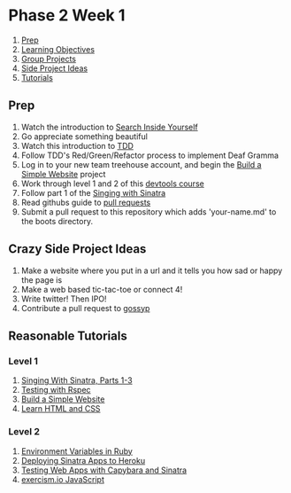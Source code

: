 # Phase 2 Week 1
1. [Prep](#prep)
2. [Learning Objectives](week-1/learning-objectives.md)
3. [Group Projects](week-1/group-projects)
4. [Side Project Ideas](#crazy-side-project-ideas)
4. [Tutorials](#reasonable-tutorials)

## Prep

1. Watch the introduction to [Search Inside
   Yourself](http://www.youtube.com/watch?v=r8fcqrNO7so)
2. Go appreciate something beautiful
3. Watch this introduction to [TDD](https://www.youtube.com/watch?v=983zk0eqYLY)
4. Follow TDD's Red/Green/Refactor process to implement Deaf Gramma
5. Log in to your new team treehouse account, and begin the [Build a Simple
   Website](http://teamtreehouse.com/library/websites/build-a-simple-website)
   project
6. Work through level 1 and 2 of this
   [devtools course](https://www.codeschool.com/courses/discover-devtools)
7. Follow part 1 of the [Singing with
   Sinatra](http://net.tutsplus.com/tutorials/ruby/singing-with-sinatra/)
8. Read githubs guide to [pull
   requests](https://help.github.com/articles/using-pull-requests)
9. Submit a pull request to this repository which adds 'your-name.md' to the
   boots directory.

## Crazy Side Project Ideas
1. Make a website where you put in a url and it tells you how sad or happy the page is
1. Make a web based tic-tac-toe or connect 4!
1. Write twitter! Then IPO!
1. Contribute a pull request to [gossyp](https://github.com/Devbootcamp/gossyp)

## Reasonable Tutorials

### Level 1

1. [Singing With Sinatra, Parts 1-3](http://net.tutsplus.com/tutorials/ruby/singing-with-sinatra/)
1. [Testing with Rspec](http://net.tutsplus.com/tutorials/ruby/ruby-for-newbies-testing-with-rspec/)
1. [Build a Simple Website](http://teamtreehouse.com/library/websites/build-a-simple-website)
1. [Learn HTML and CSS](http://teamtreehouse.com/learning-adventures/learn-html-and-css)

### Level 2

1. [Environment Variables in Ruby](http://ruby.about.com/od/rubyfeatures/a/envvar.htm)
1. [Deploying Sinatra Apps to Heroku](http://cloud.dzone.com/articles/deploying-sinatra-app-heroku-0)
1. [Testing Web Apps with Capybara and Sinatra](http://net.tutsplus.com/tutorials/ruby/ruby-for-newbies-testing-web-apps-with-capybara-and-cucumber/)
1. [exercism.io JavaScript](exercism.io/setup/javascript)
